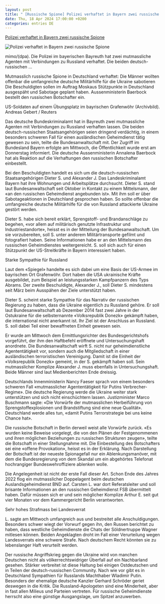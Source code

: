 ```yaml
---
layout: post
title: " [Russische Spione] Polizei verhaftet in Bayern zwei russische Spione"
date: Thu, 18 Apr 2024 17:00:00 +0200
categories: entries DE
---
```

[Polizei verhaftet in Bayern zwei russische Spione](https://www.nzz.ch/international/polizei-verhaftet-in-bayern-zwei-russische-spione-ld.1826902)

![Polizei verhaftet in Bayern zwei russische Spione](https://img.nzz.ch/2024/04/18/a9f88bf6-4803-44c0-9e27-5ee39c862925.jpeg?width=1200&height=675&fit=bound&quality=75&auto=webp&crop=5568,3132,x0,y290&wmark=nzz)

mimo/(dpa). Die Polizei im bayerischen Bayreuth hat zwei mutmassliche Agenten mit Verbindungen zu Russland verhaftet. Die beiden deutsch-russischen ...

Mutmasslich russische Spione in Deutschland verhaftet: Die Männer wollten offenbar die umfangreiche deutsche Militärhilfe für die Ukraine sabotieren Die Beschuldigten sollen im Auftrag Moskaus Stützpunkte in Deutschland ausgespäht und Sabotage geplant haben. Aussenministerin Baerbock bestellt den russischen Botschafter ein.

US-Soldaten auf einem Übungsplatz im bayrischen Grafenwöhr (Archivbild). Andreas Gebert / Reuters

Das deutsche Bundeskriminalamt hat in Bayreuth zwei mutmassliche Agenten mit Verbindungen zu Russland verhaften lassen. Die beiden deutsch-russischen Staatsangehörigen seien dringend verdächtig, in einem besonders schweren Fall für einen ausländischen Geheimdienst tätig gewesen zu sein, teilte die Bundesanwaltschaft mit. Der Zugriff im Bundesland Bayern erfolgte am Mittwoch, die Öffentlichkeit wurde erst am Donnerstag informiert. Die deutsche Aussenministerin Annalena Baerbock hat als Reaktion auf die Verhaftungen den russischen Botschafter einbestellt.

Bei den Beschuldigten handelt es sich um die deutsch-russischen Staatsangehörigen Dieter S. und Alexander J. Das Landeskriminalamt Bayern hat ihre Wohnungen und Arbeitsplätze durchsucht. Dieter S. stand laut Bundesanwaltschaft seit Oktober in Kontakt zu einem Mittelsmann, der «an den russischen Geheimdienst angebunden ist». Mit ihm soll er über Sabotageaktionen in Deutschland gesprochen haben. So sollte offenbar die umfangreiche deutsche Militärhilfe für die von Russland attackierte Ukraine gestört werden.

Dieter S. habe sich bereit erklärt, Sprengstoff- und Brandanschläge zu begehen, «vor allem auf militärisch genutzte Infrastruktur und Industriestandorte», heisst es in der Mitteilung der Bundesanwaltschaft. Um sie vorzubereiten, soll S. unter anderem Militärtransporte gefilmt und fotografiert haben. Seine Informationen habe er an den Mittelsmann des russischen Geheimdienstes weitergereicht. S. soll sich auch für einen Stützpunkt der US-Streitkräfte in Bayern interessiert haben.

Starke Sympathie für Russland

Laut dem «Spiegel» handelte es sich dabei um eine Basis der US-Armee im bayrischen Ort Grafenwöhr. Dort haben die USA ukrainische Kräfte ausgebildet, zum Beispiel an leistungsstarken Kampfpanzern des Typs Abrams. Der zweite Beschuldigte, Alexander J., soll Dieter S. mindestens seit März beim Ausspähen der Ziele unterstützt haben.

Dieter S. scheint starke Sympathie für das Narrativ der russischen Regierung zu haben, dass die Ukraine eigentlich zu Russland gehöre. Er soll laut Bundesanwaltschaft ab Dezember 2014 fast zwei Jahre in der Ostukraine für die selbsternannte «Volksrepublik Donezk» gekämpft haben, die international nicht anerkannt ist. Ihr Ziel ist der Anschluss an Russland. S. soll dabei Teil einer bewaffneten Einheit gewesen sein.

Er wurde am Mittwoch dem Ermittlungsrichter des Bundesgerichtshofs vorgeführt, der ihm den Haftbefehl eröffnete und Untersuchungshaft anordnete. Die Bundesanwaltschaft wirft S. nicht nur geheimdienstliche Agententätigkeit vor, sondern auch die Mitgliedschaft in einer ausländischen terroristischen Vereinigung. Damit ist die Einheit der «Volksrepublik Donezk» gemeint, in der S. gekämpft haben soll. Sein mutmasslicher Komplize Alexander J. muss ebenfalls in Untersuchungshaft. Beide Männer sind laut Medienberichten Ende dreissig.

Deutschlands Innenministerin Nancy Faeser sprach von einem besonders schweren Fall «mutmasslicher Agententätigkeit für Putins Verbrecher-Regime». Die deutsche Regierung werde die Ukraine weiter stark unterstützen und sich nicht einschüchtern lassen. Justizminister Marco Buschmann sagte: «Die Vorwürfe der mutmasslichen Herbeiführung von Sprengstoffexplosionen und Brandstiftung sind eine neue Qualität». Deutschland werde alles tun, «damit Putins Terrorstrategie bei uns keine Chance hat».

Die russische Botschaft in Berlin derweil weist alle Vorwürfe zurück. «Es wurden keine Beweise vorgelegt, die von den Plänen der Festgenommenen und ihren möglichen Beziehungen zu russischen Strukturen zeugen», teilte die Botschaft in einer Stellungnahme mit. Die Einbestellung des Botschafters sei eine «offene Provokation», heisst es in der Erklärung. Nach Darstellung der Botschaft ist der neueste Spionagefall nur ein Ablenkungsmanöver, mit dem die Bundesregierung von dem Skandal um ein abgehörtes Telefonat hochrangiger Bundeswehroffiziere ablenken wolle.

Die Angelegenheit ist nicht der erste Fall dieser Art. Schon Ende des Jahres 2022 flog ein mutmasslicher Doppelagent beim deutschen Auslandsgeheimdienst BND auf. Carsten L. war dort Referatsleiter und soll brisante Informationen an den russischen Geheimdienst FSB übermittelt haben. Dafür müssen sich er und sein möglicher Komplize Arthur E. seit gut vier Monaten vor dem Kammergericht Berlin verantworten.

Sehr hohes Strafmass bei Landesverrat

L. sagte am Mittwoch umfangreich aus und bestreitet alle Anschuldigungen. Besonders schwer wiegt der Vorwurf gegen ihn, den Russen berichtet zu haben, dass westliche Geheimdienste die Chats der Söldnertruppe Wagner mitlesen können. Beiden Angeklagten droht im Fall einer Verurteilung wegen Landesverrats eine schwere Strafe. Nach deutschem Recht könnten sie zu lebenslanger Haft verurteilt werden.

Der russische Angriffskrieg gegen die Ukraine wird von manchen Deutschen nicht als völkerrechtswidriger Überfall auf ein Nachbarland gesehen. Stärker verbreitet ist diese Haltung bei einigen Ostdeutschen und in Teilen der deutsch-russischen Community. Nach wie vor gibt es in Deutschland Sympathien für Russlands Machthaber Wladimir Putin. Besonders der ehemalige deutsche Kanzler Gerhard Schröder geriet deswegen in die Kritik. Die Russland-Apologeten sind eine Minderheit, aber in fast allen Milieus und Parteien vertreten. Für russische Geheimdienste herrscht also eine günstige Ausgangslage, um Spitzel anzuwerben.

